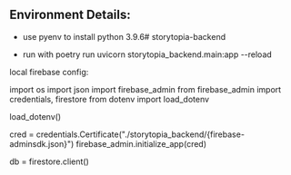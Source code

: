 ## Environment Details:

- use pyenv to install python 3.9.6# storytopia-backend

- run with poetry run uvicorn storytopia_backend.main:app --reload

local firebase config:

import os
import json
import firebase_admin
from firebase_admin import credentials, firestore
from dotenv import load_dotenv

load_dotenv()

cred = credentials.Certificate("./storytopia_backend/{firebase-adminsdk.json}")
firebase_admin.initialize_app(cred)

db = firestore.client()
